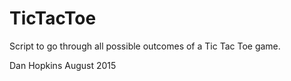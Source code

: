 # TicTacToe
Script to go through all possible outcomes of a Tic Tac Toe game.

Dan Hopkins
August 2015
